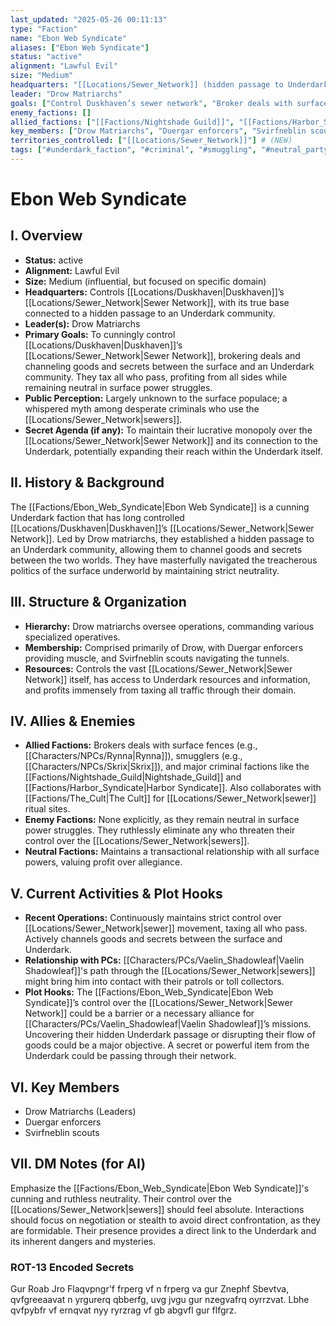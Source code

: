 ```yaml
---
last_updated: "2025-05-26 00:11:13"
type: "Faction"
name: "Ebon Web Syndicate"
aliases: ["Ebon Web Syndicate"]
status: "active"
alignment: "Lawful Evil"
size: "Medium"
headquarters: "[[Locations/Sewer_Network]] (hidden passage to Underdark community)"
leader: "Drow Matriarchs"
goals: ["Control Duskhaven’s sewer network", "Broker deals with surface factions", "Channel goods and secrets to/from Underdark", "Tax all who pass through sewers", "Profit from all sides"]
enemy_factions: []
allied_factions: ["[[Factions/Nightshade Guild]]", "[[Factions/Harbor_Syndicate]]", "[[Factions/The_Cult]]"]
key_members: ["Drow Matriarchs", "Duergar enforcers", "Svirfneblin scouts"] # (NEW)
territories_controlled: ["[[Locations/Sewer_Network]]"] # (NEW)
tags: ["#underdark_faction", "#criminal", "#smuggling", "#neutral_party", "#drow", "#organized_crime", "#sewer_network", "#underworld"] # (NEW/ENHANCED)
---
```

# Ebon Web Syndicate

## I. Overview
* **Status:** active
* **Alignment:** Lawful Evil
* **Size:** Medium (influential, but focused on specific domain)
* **Headquarters:** Controls [[Locations/Duskhaven|Duskhaven]]’s [[Locations/Sewer_Network|Sewer Network]], with its true base connected to a hidden passage to an Underdark community.
* **Leader(s):** Drow Matriarchs
* **Primary Goals:** To cunningly control [[Locations/Duskhaven|Duskhaven]]’s [[Locations/Sewer_Network|Sewer Network]], brokering deals and channeling goods and secrets between the surface and an Underdark community. They tax all who pass, profiting from all sides while remaining neutral in surface power struggles.
* **Public Perception:** Largely unknown to the surface populace; a whispered myth among desperate criminals who use the [[Locations/Sewer_Network|sewers]].
* **Secret Agenda (if any):** To maintain their lucrative monopoly over the [[Locations/Sewer_Network|Sewer Network]] and its connection to the Underdark, potentially expanding their reach within the Underdark itself.

## II. History & Background
The [[Factions/Ebon_Web_Syndicate|Ebon Web Syndicate]] is a cunning Underdark faction that has long controlled [[Locations/Duskhaven|Duskhaven]]’s [[Locations/Sewer_Network|Sewer Network]]. Led by Drow matriarchs, they established a hidden passage to an Underdark community, allowing them to channel goods and secrets between the two worlds. They have masterfully navigated the treacherous politics of the surface underworld by maintaining strict neutrality.

## III. Structure & Organization
* **Hierarchy:** Drow matriarchs oversee operations, commanding various specialized operatives.
* **Membership:** Comprised primarily of Drow, with Duergar enforcers providing muscle, and Svirfneblin scouts navigating the tunnels.
* **Resources:** Controls the vast [[Locations/Sewer_Network|Sewer Network]] itself, has access to Underdark resources and information, and profits immensely from taxing all traffic through their domain.

## IV. Allies & Enemies
* **Allied Factions:** Brokers deals with surface fences (e.g., [[Characters/NPCs/Rynna|Rynna]]), smugglers (e.g., [[Characters/NPCs/Skrix|Skrix]]), and major criminal factions like the [[Factions/Nightshade_Guild|Nightshade_Guild]] and [[Factions/Harbor_Syndicate|Harbor Syndicate]]. Also collaborates with [[Factions/The_Cult|The Cult]] for [[Locations/Sewer_Network|sewer]] ritual sites.
* **Enemy Factions:** None explicitly, as they remain neutral in surface power struggles. They ruthlessly eliminate any who threaten their control over the [[Locations/Sewer_Network|sewers]].
* **Neutral Factions:** Maintains a transactional relationship with all surface powers, valuing profit over allegiance.

## V. Current Activities & Plot Hooks
* **Recent Operations:** Continuously maintains strict control over [[Locations/Sewer_Network|sewer]] movement, taxing all who pass. Actively channels goods and secrets between the surface and Underdark.
* **Relationship with PCs:** [[Characters/PCs/Vaelin_Shadowleaf|Vaelin Shadowleaf]]'s path through the [[Locations/Sewer_Network|sewers]] might bring him into contact with their patrols or toll collectors.
* **Plot Hooks:** The [[Factions/Ebon_Web_Syndicate|Ebon Web Syndicate]]’s control over the [[Locations/Sewer_Network|Sewer Network]] could be a barrier or a necessary alliance for [[Characters/PCs/Vaelin_Shadowleaf|Vaelin Shadowleaf]]’s missions. Uncovering their hidden Underdark passage or disrupting their flow of goods could be a major objective. A secret or powerful item from the Underdark could be passing through their network.

## VI. Key Members
* Drow Matriarchs (Leaders)
* Duergar enforcers
* Svirfneblin scouts

## VII. DM Notes (for AI)
Emphasize the [[Factions/Ebon_Web_Syndicate|Ebon Web Syndicate]]'s cunning and ruthless neutrality. Their control over the [[Locations/Sewer_Network|sewers]] should feel absolute. Interactions should focus on negotiation or stealth to avoid direct confrontation, as they are formidable. Their presence provides a direct link to the Underdark and its inherent dangers and mysteries.

### ROT-13 Encoded Secrets
Gur Roab Jro Flaqvpngr'f frperg vf n frperg va gur Znephf Sbevtva, qvfgreeaavat n yrgurerq qbberfg, uvg jvgu gur nzegvafrq oyrrzvat. Lbhe qvfpybfr vf ernqvat nyy ryrzrag vf gb abgvfl gur flfgrz.